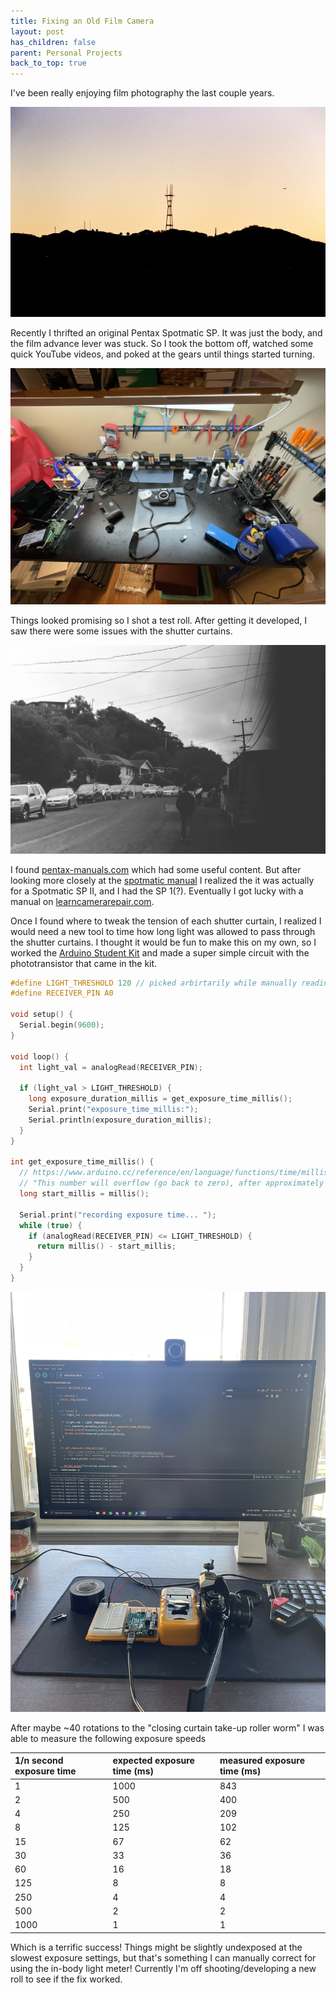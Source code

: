 ```yaml
---
title: Fixing an Old Film Camera
layout: post
has_children: false
parent: Personal Projects
back_to_top: true
---
```


I've been really enjoying film photography the last couple years. 

<img src="/assets/images/camera/sutro_tower_film.jpeg">

Recently I thrifted an original Pentax Spotmatic SP. It was just the body, and the film advance lever was stuck. So I took the bottom off, watched some quick YouTube videos, and poked at the gears until things started turning.

<img src="/assets/images/camera/workbench.JPEG">

Things looked promising so I shot a test roll. After getting it developed, I saw there were some issues with the shutter curtains. 

<img src="/assets/images/camera/Scan7.jpg">

I found [pentax-manuals.com](http://www.pentax-manuals.com/manuals/service/servicemanuals.htm) which had some useful content. But after looking more closely at the [spotmatic manual](http://www.pentax-manuals.com/manuals/service/spotmatic_sm.pdf) I realized the it was actually for a Spotmatic SP II, and I had the SP 1(?). Eventually I got lucky with a manual on [learncamerarepair.com](https://learncamerarepair.com/product.php?product=827&category=0&secondary=0).

Once I found where to tweak the tension of each shutter curtain, I realized I would need a new tool to time how long light was allowed to pass through the shutter curtains. I thought it would be fun to make this on my own, so I worked the [Arduino Student Kit](https://www.arduino.cc/education/student-kit/) and made a super simple circuit with the phototransistor that came in the kit.

```c
#define LIGHT_THRESHOLD 120 // picked arbirtarily while manually reading inputs
#define RECEIVER_PIN A0

void setup() {
  Serial.begin(9600);
}

void loop() {
  int light_val = analogRead(RECEIVER_PIN);     

  if (light_val > LIGHT_THRESHOLD) {
    long exposure_duration_millis = get_exposure_time_millis();
    Serial.print("exposure_time_millis:");
    Serial.println(exposure_duration_millis);
  }
}

int get_exposure_time_millis() {
  // https://www.arduino.cc/reference/en/language/functions/time/millis/
  // "This number will overflow (go back to zero), after approximately 70 minutes"
  long start_millis = millis();
  
  Serial.print("recording exposure time... ");
  while (true) { 
    if (analogRead(RECEIVER_PIN) <= LIGHT_THRESHOLD) {
      return millis() - start_millis;
    }
  }
}
```

<img src="/assets/images/camera/arduino.JPEG">

After maybe ~40 rotations to the "closing curtain take-up roller worm" I was able to measure the following exposure speeds

| 1/n second exposure time | expected exposure time (ms) |  measured exposure time (ms) |
|:-------------------------|:----------------------------|:-----------------------------|
| 1                        | 1000                        | 843                          | 
| 2                        | 500                         | 400                          | 
| 4                        | 250                         | 209                          | 
| 8                        | 125                         | 102                          | 
| 15                       | 67                          | 62                           | 
| 30                       | 33                          | 36                           | 
| 60                       | 16                          | 18                           | 
| 125                      | 8                           | 8                            | 
| 250                      | 4                           | 4                            | 
| 500                      | 2                           | 2                            | 
| 1000                     | 1                           | 1                            | 

Which is a terrific success! Things might be slightly undexposed at the slowest exposure settings, but that's something I can manually correct for using the in-body light meter! Currently I'm off shooting/developing a new roll to see if the fix worked.
